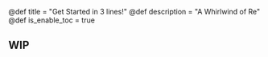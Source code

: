 @def title = "Get Started in 3 lines!"
@def description = "A Whirlwind of Re"
@def is_enable_toc = true

## WIP